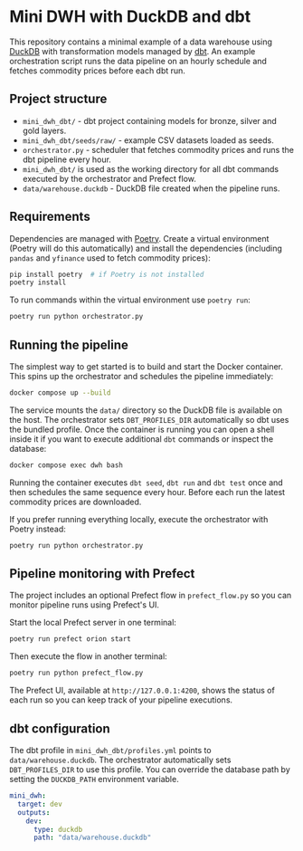 # Mini DWH with DuckDB and dbt

This repository contains a minimal example of a data warehouse using
[DuckDB](https://duckdb.org/) with transformation models managed by
[dbt](https://www.getdbt.com/). An example orchestration script runs the
data pipeline on an hourly schedule and fetches commodity prices before
each dbt run.

## Project structure

- `mini_dwh_dbt/` - dbt project containing models for bronze, silver and
  gold layers.
- `mini_dwh_dbt/seeds/raw/` - example CSV datasets loaded as seeds.
- `orchestrator.py` - scheduler that fetches commodity prices and runs
  the dbt pipeline every hour.
- `mini_dwh_dbt/` is used as the working directory for all dbt commands
  executed by the orchestrator and Prefect flow.
- `data/warehouse.duckdb` - DuckDB file created when the pipeline runs.

## Requirements

Dependencies are managed with [Poetry](https://python-poetry.org/). Create a
virtual environment (Poetry will do this automatically) and install the
dependencies (including `pandas` and `yfinance` used to fetch commodity
prices):

```bash
pip install poetry  # if Poetry is not installed
poetry install
```

To run commands within the virtual environment use `poetry run`:

```bash
poetry run python orchestrator.py
```

## Running the pipeline

The simplest way to get started is to build and start the Docker
container. This spins up the orchestrator and schedules the pipeline
immediately:

```bash
docker compose up --build
```

The service mounts the `data/` directory so the DuckDB file is available on
the host. The orchestrator sets `DBT_PROFILES_DIR` automatically so dbt uses
the bundled profile. Once the container is running you can open a shell inside it if
you want to execute additional `dbt` commands or inspect the database:

```bash
docker compose exec dwh bash
```

Running the container executes `dbt seed`, `dbt run` and `dbt test` once and
then schedules the same sequence every hour. Before each run the latest
commodity prices are downloaded.

If you prefer running everything locally, execute the orchestrator with
Poetry instead:

```bash
poetry run python orchestrator.py
```

## Pipeline monitoring with Prefect

The project includes an optional Prefect flow in `prefect_flow.py` so you
can monitor pipeline runs using Prefect's UI.

Start the local Prefect server in one terminal:

```bash
poetry run prefect orion start
```

Then execute the flow in another terminal:

```bash
poetry run python prefect_flow.py
```

The Prefect UI, available at `http://127.0.0.1:4200`, shows the status of
each run so you can keep track of your pipeline executions.

## dbt configuration

The dbt profile in `mini_dwh_dbt/profiles.yml` points to
`data/warehouse.duckdb`. The orchestrator automatically sets
`DBT_PROFILES_DIR` to use this profile. You can override the database path by
setting the `DUCKDB_PATH` environment variable.

```yaml
mini_dwh:
  target: dev
  outputs:
    dev:
      type: duckdb
      path: "data/warehouse.duckdb"
```
